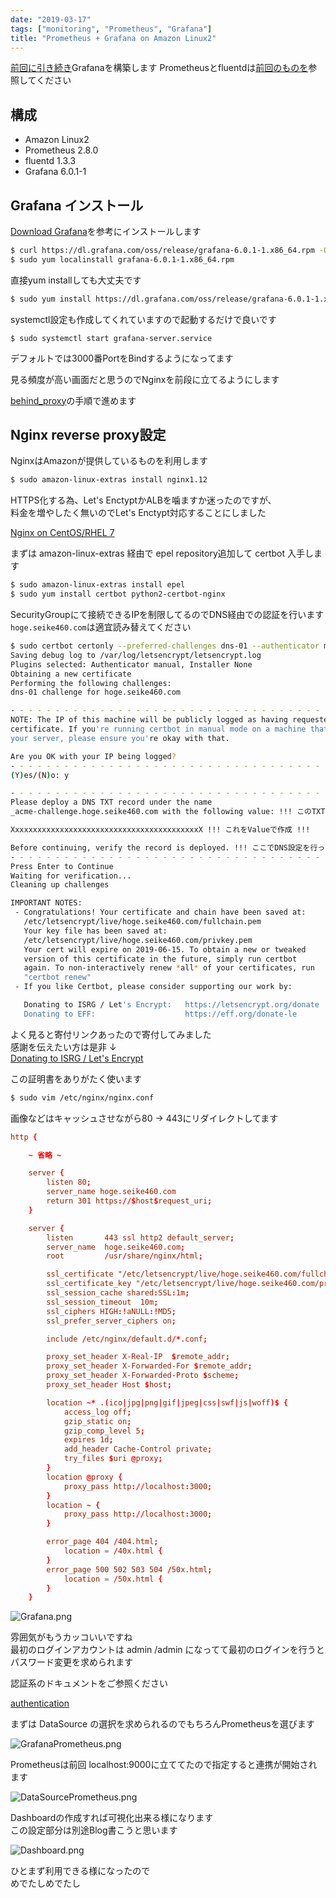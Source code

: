 ```yaml
---
date: "2019-03-17"
tags: ["monitoring", "Prometheus", "Grafana"]
title: "Prometheus + Grafana on Amazon Linux2"
---
```


[前回に引き続き](/2019/03/16/Prometheus/)Grafanaを構築します
Prometheusとfluentdは[前回のものを](/2019/03/16/Prometheus/)参照してください

## 構成

- Amazon Linux2
- Prometheus 2.8.0
- fluentd 1.3.3
- Grafana 6.0.1-1

## Grafana インストール

[Download Grafana](https://grafana.com/grafana/download?platform=linux)を参考にインストールします

```bash
$ curl https://dl.grafana.com/oss/release/grafana-6.0.1-1.x86_64.rpm -O
$ sudo yum localinstall grafana-6.0.1-1.x86_64.rpm
```

直接yum installしても大丈夫です

```bash
$ sudo yum install https://dl.grafana.com/oss/release/grafana-6.0.1-1.x86_64.rpm
```

systemctl設定も作成してくれていますので起動するだけで良いです

```
$ sudo systemctl start grafana-server.service
```

デフォルトでは3000番PortをBindするようになってます

見る頻度が高い画面だと思うのでNginxを前段に立てるようにします

[behind_proxy](http://docs.grafana.org/installation/behind_proxy/)の手順で進めます

## Nginx reverse proxy設定

NginxはAmazonが提供しているものを利用します
```bash
$ sudo amazon-linux-extras install nginx1.12
```

HTTPS化する為、Let's EnctyptかALBを噛ますか迷ったのですが、  
料金を増やしたく無いのでLet's Enctypt対応することにしました

[Nginx on CentOS/RHEL 7](https://certbot.eff.org/lets-encrypt/centosrhel7-nginx)

まずは amazon-linux-extras 経由で epel repository追加して certbot 入手します

```bash
$ sudo amazon-linux-extras install epel
$ sudo yum install certbot python2-certbot-nginx
```

SecurityGroupにて接続できるIPを制限してるのでDNS経由での認証を行います  
`hoge.seike460.com`は適宜読み替えてください

```bash
$ sudo certbot certonly --preferred-challenges dns-01 --authenticator manual --domain hoge.seike460.com
Saving debug log to /var/log/letsencrypt/letsencrypt.log
Plugins selected: Authenticator manual, Installer None
Obtaining a new certificate
Performing the following challenges:
dns-01 challenge for hoge.seike460.com

- - - - - - - - - - - - - - - - - - - - - - - - - - - - - - - - - - - - - - - -
NOTE: The IP of this machine will be publicly logged as having requested this
certificate. If you're running certbot in manual mode on a machine that is not
your server, please ensure you're okay with that.

Are you OK with your IP being logged?
- - - - - - - - - - - - - - - - - - - - - - - - - - - - - - - - - - - - - - - -
(Y)es/(N)o: y

- - - - - - - - - - - - - - - - - - - - - - - - - - - - - - - - - - - - - - - -
Please deploy a DNS TXT record under the name
_acme-challenge.hoge.seike460.com with the following value: !!! このTXTレコードを !!!

XxxxxxxxxxxxxxxxxxxxxxxxxxxxxxxxxxxxxxxxxxX !!! これをValueで作成 !!!

Before continuing, verify the record is deployed. !!! ここでDNS設定を行った後にEnter !!!
- - - - - - - - - - - - - - - - - - - - - - - - - - - - - - - - - - - - - - - -
Press Enter to Continue
Waiting for verification...
Cleaning up challenges

IMPORTANT NOTES:
 - Congratulations! Your certificate and chain have been saved at:
   /etc/letsencrypt/live/hoge.seike460.com/fullchain.pem
   Your key file has been saved at:
   /etc/letsencrypt/live/hoge.seike460.com/privkey.pem
   Your cert will expire on 2019-06-15. To obtain a new or tweaked
   version of this certificate in the future, simply run certbot
   again. To non-interactively renew *all* of your certificates, run
   "certbot renew"
 - If you like Certbot, please consider supporting our work by:

   Donating to ISRG / Let's Encrypt:   https://letsencrypt.org/donate
   Donating to EFF:                    https://eff.org/donate-le
```

よく見ると寄付リンクあったので寄付してみました  
感謝を伝えたい方は是非 ↓  
[Donating to ISRG / Let's Encrypt](https://letsencrypt.org/donate)

この証明書をありがたく使います

```bash
$ sudo vim /etc/nginx/nginx.conf
```

画像などはキャッシュさせながら80 -> 443にリダイレクトしてます

```vim:title=/etc/nginx/nginx.conf
http {

    ~ 省略 ~

    server {
        listen 80;
        server_name hoge.seike460.com
        return 301 https://$host$request_uri;
    }

    server {
        listen       443 ssl http2 default_server;
        server_name  hoge.seike460.com;
        root         /usr/share/nginx/html;

        ssl_certificate "/etc/letsencrypt/live/hoge.seike460.com/fullchain.pem";
        ssl_certificate_key "/etc/letsencrypt/live/hoge.seike460.com/privkey.pem";
        ssl_session_cache shared:SSL:1m;
        ssl_session_timeout  10m;
        ssl_ciphers HIGH:!aNULL:!MD5;
        ssl_prefer_server_ciphers on;

        include /etc/nginx/default.d/*.conf;

        proxy_set_header X-Real-IP  $remote_addr;
        proxy_set_header X-Forwarded-For $remote_addr;
        proxy_set_header X-Forwarded-Proto $scheme;
        proxy_set_header Host $host;

        location ~* .(ico|jpg|png|gif|jpeg|css|swf|js|woff)$ {
            access_log off;
            gzip_static on;
            gzip_comp_level 5;
            expires 1d;
            add_header Cache-Control private;
            try_files $uri @proxy;
        }
        location @proxy {
            proxy_pass http://localhost:3000;
        }
        location ~ {
            proxy_pass http://localhost:3000;
        }

        error_page 404 /404.html;
            location = /40x.html {
        }
        error_page 500 502 503 504 /50x.html;
            location = /50x.html {
        }
    }
```

![Grafana.png](Grafana.png)

雰囲気がもうカッコいいですね  
最初のログインアカウントは admin /admin になってて最初のログインを行うと  
パスワード変更を求められます

認証系のドキュメントをご参照ください

[authentication](http://docs.grafana.org/tutorials/api_org_token_howto/#authentication)

まずは DataSource の選択を求められるのでもちろんPrometheusを選びます

![GrafanaPrometheus.png](GrafanaPrometheus.png)

Prometheusは前回 localhost:9000に立ててたので指定すると連携が開始されます

![DataSourcePrometheus.png](DataSourcePrometheus.png)

Dashboardの作成すれば可視化出来る様になります  
この設定部分は別途Blog書こうと思います

![Dashboard.png](Dashboard.png)

ひとまず利用できる様になったので  
めでたしめでたし
